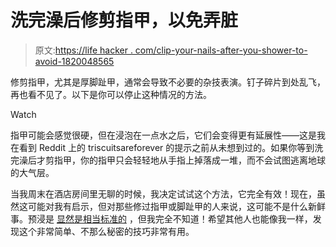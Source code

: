 # 洗完澡后修剪指甲，以免弄脏

> 原文:[https://life hacker . com/clip-your-nails-after-you-shower-to-avoid-1820048565](https://lifehacker.com/clip-your-nails-after-you-shower-to-avoid-a-mess-1820048565)

修剪指甲，尤其是厚脚趾甲，通常会导致不必要的杂技表演。钉子碎片到处乱飞，再也看不见了。以下是你可以停止这种情况的方法。

Watch

指甲可能会感觉很硬，但在浸泡在一点水之后，它们会变得更有延展性——这是我在看到 Reddit 上的 triscuitsareforever 的提示之前从未想到过的。如果你等到洗完澡后才剪指甲，你的指甲只会轻轻地从手指上掉落成一堆，而不会试图逃离地球的大气层。

当我周末在酒店房间里无聊的时候，我决定试试这个方法，它完全有效！现在，虽然这可能对我有启示，但对那些修过指甲或脚趾甲的人来说，这可能不是什么新鲜事。预浸是 [显然是相当标准的](http://www.nailsmag.com/article/91012/manicure-dilemma-wet-or-dry) ，但我完全不知道！希望其他人也能像我一样，发现这个非常简单、不那么秘密的技巧非常有用。